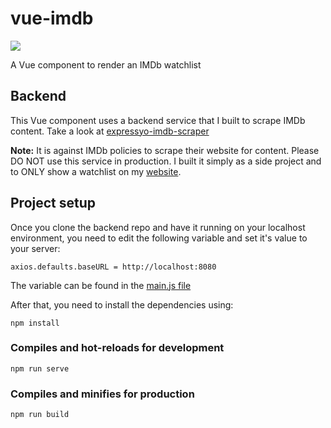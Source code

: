 # vue-imdb

![](https://i.imgur.com/4rGeqOc.png)

A Vue component to render an IMDb watchlist

## Backend

This Vue component uses a backend service that I built to scrape IMDb content. Take a look at [expressyo-imdb-scraper](https://github.com/kunalnagar/expressyo-imdb-scraper)

**Note:** It is against IMDb policies to scrape their website for content. Please DO NOT use this service in production. I built it simply as a side project and to ONLY show a watchlist on my [website](https://kunalnagar.in).

## Project setup

Once you clone the backend repo and have it running on your localhost environment, you need to edit the following variable and set it's value to your server:

```
axios.defaults.baseURL = http://localhost:8080
```

The variable can be found in the [main.js file](https://github.com/kunalnagar/vue-imdb/blob/master/src/main.js#L5)

After that, you need to install the dependencies using:

```
npm install
```

### Compiles and hot-reloads for development
```
npm run serve
```

### Compiles and minifies for production
```
npm run build
```
